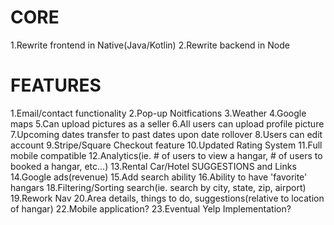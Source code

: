# CORE
 1.Rewrite frontend in Native(Java/Kotlin)
 2.Rewrite backend in Node

# FEATURES
 1.Email/contact functionality
 2.Pop-up Noitfications
 3.Weather
 4.Google maps
 5.Can upload pictures as a seller
 6.All users can upload profile picture
 7.Upcoming dates transfer to past dates upon date rollover
 8.Users can edit account
 9.Stripe/Square Checkout feature
 10.Updated Rating System
 11.Full mobile compatible
 12.Analytics(ie. # of users to view a hangar, # of users to booked a hangar, etc...)
 13.Rental Car/Hotel SUGGESTIONS and Links
 14.Google ads(revenue)
 15.Add search ability
 16.Ability to have 'favorite' hangars
 18.Filtering/Sorting search(ie. search by city, state, zip, airport)
 19.Rework Nav
 20.Area details, things to do, suggestions(relative to location of hangar)
 22.Mobile application?
 23.Eventual Yelp Implementation?
